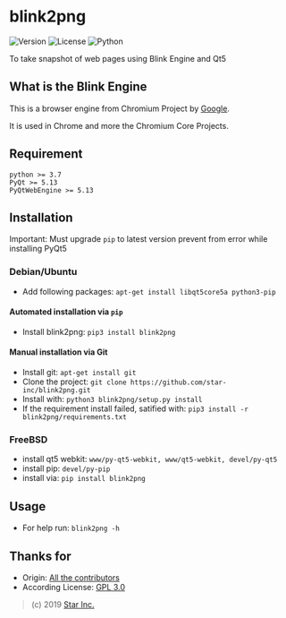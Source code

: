 # blink2png

![Version](https://img.shields.io/badge/v0.9-OpenSource-33FF33.svg)
![License](https://img.shields.io/badge/license-GPL--3.0-FF8800.svg)
![Python](https://img.shields.io/badge/python-3.x-0066FF.svg)

To take snapshot of web pages using Blink Engine and Qt5

## What is the Blink Engine
This is a browser engine from Chromium Project by [Google](https://google.com).

It is used in Chrome and more the Chromium Core Projects.

## Requirement
    python >= 3.7
    PyQt >= 5.13
    PyQtWebEngine >= 5.13

## Installation

Important: Must upgrade ``pip`` to latest version prevent from error while installing PyQt5

### Debian/Ubuntu
- Add following packages: ``apt-get install libqt5core5a python3-pip``

#### Automated installation via ```pip```
- Install blink2png: ```pip3 install blink2png```

#### Manual installation via Git
- Install git: ``apt-get install git``
- Clone the project: ``git clone https://github.com/star-inc/blink2png.git``
- Install with: ``python3 blink2png/setup.py install``
- If the requirement install failed, satified with: ``pip3 install -r blink2png/requirements.txt``

### FreeBSD
- install qt5 webkit: ```www/py-qt5-webkit, www/qt5-webkit, devel/py-qt5```
- install pip: ``devel/py-pip``
- install via: ``pip install blink2png``

## Usage
- For help run: ``blink2png -h``

## Thanks for
- Origin: [All the contributors](AUTHORS.md)
- According License: [GPL 3.0](LICENSE.md)

> (c) 2019 [Star Inc.](https://starinc.xyz/)
